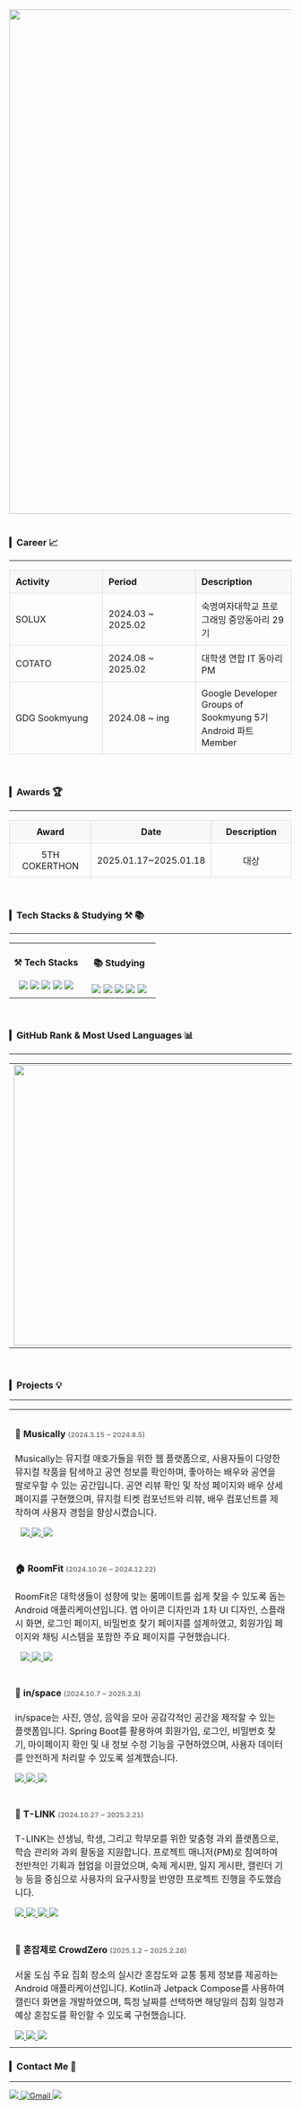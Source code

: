 <div align="center">
  <img src="https://capsule-render.vercel.app/api?type=venom&&color=0:7085B6,100:DEF3F8&height=300&section=header&text=Cho%20Youngseo&animation=fadeIn&fontSize=70&fontColor=000000&stroke=7085B6" width="900"/>
</div>
<br>

### ▎Career 📈
---

<div align="center">
  <table style="border-collapse: collapse; width: 100%; border: none;">
  <tr style="background-color: transparent;">
    <th style="text-align: left; padding: 10px; border: 1px solid #ddd; background-color: #f8f8f8;">Activity</th>
    <th style="text-align: left; padding: 10px; border: 1px solid #ddd; background-color: #f8f8f8;">Period</th>
    <th style="text-align: left; padding: 10px; border: 1px solid #ddd; background-color: #f8f8f8;">Description</th>
  </tr>
  <tr style="background-color: transparent;">
    <td style="padding: 10px; border: 1px solid #ddd; width: 33%;">SOLUX</td>
    <td style="padding: 10px; border: 1px solid #ddd; width: 33%;">2024.03 ~ 2025.02</td>
    <td style="padding: 10px; border: 1px solid #ddd; width: 34%;">숙명여자대학교 프로그래밍 중앙동아리 29기</td>
  </tr>
    <tr style="background-color: transparent;">
    <td style="padding: 10px; border: 1px solid #ddd; width: 33%;">COTATO</td>
    <td style="padding: 10px; border: 1px solid #ddd; width: 33%;">2024.08 ~ 2025.02</td>
    <td style="padding: 10px; border: 1px solid #ddd; width: 34%;">대학생 연합 IT 동아리 PM</td>
  </tr>
  <tr style="background-color: transparent;">
    <td style="padding: 10px; border: 1px solid #ddd; width: 33%;">GDG Sookmyung</td>
    <td style="padding: 10px; border: 1px solid #ddd; width: 33%;">2024.08 ~ ing</td>
    <td style="padding: 10px; border: 1px solid #ddd; width: 34%;">Google Developer Groups of Sookmyung 5기 Android 파트 Member</td>
  </tr>
</table>
</div>
<br>

### ▎Awards 🏆
---

<div align="center">
  <table style="border-collapse: collapse; width: 100%; border: none;">
    <tr style="background-color: transparent;">
      <th style="text-align: center; padding: 10px; border: 1px solid #ddd; background-color: #f8f8f8;">Award</th>
      <th style="text-align: center; padding: 10px; border: 1px solid #ddd; background-color: #f8f8f8;">Date</th>
      <th style="text-align: center; padding: 10px; border: 1px solid #ddd; background-color: #f8f8f8;">Description</th>
    <tr style="background-color: transparent;">
      <td style="text-align: center; padding: 10px; border: 1px solid #ddd; width: 33%;">5TH COKERTHON</td>
      <td style="text-align: center; padding: 10px; border: 1px solid #ddd; width: 33%;">2025.01.17~2025.01.18</td>
      <td style="text-align: center; padding: 10px; border: 1px solid #ddd; width: 34%;">대상</td>
    </tr>
  </table>
</div>
<br>



### ▎Tech Stacks & Studying ⚒️ 📚
---

<div align="center">
  <table style="border-collapse: collapse; width: 100%; border: none;">
    <tr style="border: none;">
      <td style="border: none; vertical-align: top; width: 50%; text-align: center;">
        <h4>⚒️ Tech Stacks</h4>
        <img src="https://img.shields.io/badge/Kotlin-7F52FF?style=for-the-badge&logo=Kotlin&logoColor=white"/>
        <img src="https://img.shields.io/badge/Jetpack%20Compose-4285F4?style=for-the-badge&logo=Jetpack%20Compose&logoColor=white"/>
        <img src="https://img.shields.io/badge/React-61DAFB?style=for-the-badge&logo=React&logoColor=white"/>
        <img src="https://img.shields.io/badge/HTML-E34F26?style=for-the-badge&logo=HTML5&logoColor=white"/>
        <img src="https://img.shields.io/badge/CSS-1572B6?style=for-the-badge&logo=CSS3&logoColor=white"/>
      </td>
<td style="border: none; vertical-align: top; width: 50%; text-align: center;">
  <h4>📚 Studying</h4>
  <img src="https://img.shields.io/badge/Spring-6DB33F?style=for-the-badge&logo=Spring&logoColor=white"/>
  <img src="https://img.shields.io/badge/Kotlin-7F52FF?style=for-the-badge&logo=Kotlin&logoColor=white"/>
  <img src="https://img.shields.io/badge/TypeScript-3178C6?style=for-the-badge&logo=TypeScript&logoColor=white"/>
  <img src="https://img.shields.io/badge/C-A8B9CC?style=for-the-badge&logo=C&logoColor=white"/>
  <img src="https://img.shields.io/badge/Java-007396?style=for-the-badge&logo=CoffeeScript&logoColor=white"/>
</td>
    </tr>
  </table>
</div>
<br>

### ▎GitHub Rank & Most Used Languages 📊
---
<div align="center">
  <table border="0" style="border-collapse: collapse; width: 100%; border: none;">
    <tr style="border: none;">
      <td style="border: none; vertical-align: top; width: 50%; text-align: center;">
        <!-- GitHub Stats -->
        <img src="https://github-readme-stats.vercel.app/api?username=jjwm10625&show_icons=true&theme=graywhite&count_private=true" width="500"/>
      </td>
      <td style="border: none; vertical-align: top; width: 50%; text-align: center;">
        <!-- Most Used Languages (블로그 저장소 제외) -->
        <img src="https://github-readme-stats.vercel.app/api/top-langs/?username=jjwm10625&layout=compact&theme=graywhite&count_private=true&langs_count=10&exclude_repo=jjwm10625.github.io&cache_seconds=1800" width="500"/>
      </td>
    </tr>
  </table>
</div>
<br>


 ### ▎Projects 💡  
---

<table style="border-collapse: collapse; width: 100%; border: none; background-color: transparent;">  
  <tr style="background-color: transparent;">  
    <td style="border: none; vertical-align: top; padding: 10px; width: 100%;">  
      <h4>🎵 Musically <span style="font-size: 12px; color: gray;">(2024.3.15 ~ 2024.8.5)</span></h4>  
      <p>  
        Musically는 뮤지컬 애호가들을 위한 웹 플랫폼으로, 사용자들이 다양한 뮤지컬 작품을 탐색하고 공연 정보를 확인하며, 좋아하는 배우와 공연을 팔로우할 수 있는 공간입니다.  
        공연 리뷰 확인 및 작성 페이지와 배우 상세 페이지를 구현했으며, 뮤지컬 티켓 컴포넌트와 리뷰, 배우 컴포넌트를 제작하여 사용자 경험을 향상시켰습니다.  
      </p>  
      <a href="https://github.com/jjwm10625/music-ally-client.git" target="_blank">  
        <img src="https://img.shields.io/badge/GitHub-Musically-181717?style=flat-square&logo=GitHub&logoColor=white" style="margin-left: 10px;"/>  
        <img src="https://img.shields.io/badge/React-61DAFB?style=for-the-badge&logo=React&logoColor=white"/>  
        <img src="https://img.shields.io/badge/TypeScript-3178C6?style=for-the-badge&logo=TypeScript&logoColor=white"/>  
      </a>  
    </td>  
  </tr>  
  <tr style="background-color: transparent;">  
    <td style="border: none; vertical-align: top; padding: 10px; width: 100%;">  
      <h4>🏠 RoomFit <span style="font-size: 12px; color: gray;">(2024.10.26 ~ 2024.12.22)</span></h4>  
      <p>  
        RoomFit은 대학생들이 성향에 맞는 룸메이트를 쉽게 찾을 수 있도록 돕는 Android 애플리케이션입니다.  
        앱 아이콘 디자인과 1차 UI 디자인, 스플래시 화면, 로그인 페이지, 비밀번호 찾기 페이지를 설계하였고, 회원가입 페이지와 채팅 시스템을 포함한 주요 페이지를 구현했습니다.  
      </p>  
      <a href="https://github.com/jjwm10625/Roomfit.git" target="_blank">  
        <img src="https://img.shields.io/badge/GitHub-RoomFit-181717?style=flat-square&logo=GitHub&logoColor=white" style="margin-left: 10px;"/>  
        <img src="https://img.shields.io/badge/Kotlin-7F52FF?style=for-the-badge&logo=Kotlin&logoColor=white"/>  
        <img src="https://img.shields.io/badge/Jetpack%20Compose-4285F4?style=for-the-badge&logo=Jetpack%20Compose&logoColor=white"/>  
      </a>  
    </td>  
  </tr>  
  <tr style="background-color: transparent;">  
    <td style="border: none; vertical-align: top; padding: 10px; width: 100%;">  
      <h4>🌟 in/space <span style="font-size: 12px; color: gray;">(2024.10.7 ~ 2025.2.3)</span></h4>  
      <p>  
        in/space는 사진, 영상, 음악을 모아 공감각적인 공간을 제작할 수 있는 플랫폼입니다.  
        Spring Boot를 활용하여 회원가입, 로그인, 비밀번호 찾기, 마이페이지 확인 및 내 정보 수정 기능을 구현하였으며, 사용자 데이터를 안전하게 처리할 수 있도록 설계했습니다.  
      </p>  
      <a href="https://github.com/2024-2-SOLUX-in-space" target="_blank">  
        <img src="https://img.shields.io/badge/GitHub-in%2Fspace-181717?style=flat-square&logo=GitHub&logoColor=white" />  
        <img src="https://img.shields.io/badge/Spring%20Boot-6DB33F?style=for-the-badge&logo=Spring%20Boot&logoColor=white" />  
        <img src="https://img.shields.io/badge/Swagger-85EA2D?style=for-the-badge&logo=Swagger&logoColor=white" />  
      </a>  
    </td>  
  </tr>  
  <tr style="background-color: transparent;">  
    <td style="border: none; vertical-align: top; padding: 10px; width: 100%;">  
      <h4>📝 T-LINK <span style="font-size: 12px; color: gray;">(2024.10.27 ~ 2025.2.21)</span></h4>  
      <p>  
        T-LINK는 선생님, 학생, 그리고 학부모를 위한 맞춤형 과외 플랫폼으로, 학습 관리와 과외 활동을 지원합니다.  
        프로젝트 매니저(PM)로 참여하여 전반적인 기획과 협업을 이끌었으며, 숙제 게시판, 일지 게시판, 캘린더 기능 등을 중심으로 사용자의 요구사항을 반영한 프로젝트 진행을 주도했습니다.  
      </p>  
      <a href="https://github.com/IT-Cotato/10th-T-LINK-FE" target="_blank">  
        <img src="https://img.shields.io/badge/GitHub-T--LINK-181717?style=flat-square&logo=GitHub&logoColor=white" />  
        <img src="https://img.shields.io/badge/Project%20Manager-217346?style=for-the-badge&logo=ManageIQ&logoColor=white" />  
        <img src="https://img.shields.io/badge/Figma-F24E1E?style=for-the-badge&logo=Figma&logoColor=white" />  
        <img src="https://img.shields.io/badge/Notion-000000?style=for-the-badge&logo=Notion&logoColor=white" />  
      </a>  
    </td>  
  </tr>  
  <tr style="background-color: transparent;">  
    <td style="border: none; vertical-align: top; padding: 10px; width: 100%;">  
      <h4>📍 혼잡제로 CrowdZero <span style="font-size: 12px; color: gray;">(2025.1.2 ~ 2025.2.28)</span></h4>  
      <p>  
        서울 도심 주요 집회 장소의 실시간 혼잡도와 교통 통제 정보를 제공하는 Android 애플리케이션입니다.
        Kotlin과 Jetpack Compose를 사용하여 캘린더 화면을 개발하였으며, 특정 날짜를 선택하면 해당일의 집회 일정과 예상 혼잡도를 확인할 수 있도록 구현했습니다.
      </p>  
      <a href="#" target="_blank">        
        <a href="https://github.com/Team-CrowdZero/CrowdZero-Android" target="_blank">  
        <img src="https://img.shields.io/badge/GitHub-CrowdZero-181717?style=flat-square&logo=GitHub&logoColor=white" />  
        <img src="https://img.shields.io/badge/Android%20Compose-3DDC84?style=for-the-badge&logo=Android&logoColor=white" />  
        <img src="https://img.shields.io/badge/Kotlin-7F52FF?style=for-the-badge&logo=Kotlin&logoColor=white" />  
      </a>  
    </td>  
  </tr>  
</table>



### ▎Contact Me 🦊
---

<div align="left">
  <a href="https://www.instagram.com/zzeroxeo">
    <img src="https://img.shields.io/badge/Instagram-E4405F?style=for-the-badge&logo=Instagram&logoColor=white"/>
  </a>
  <a href="mailto:choyeongseo950@gmail.com" title="Send me an email">
  <img src="https://img.shields.io/badge/Gmail-EA4335?style=for-the-badge&logo=Gmail&logoColor=white" alt="Gmail"/>
  </a>
  <a href="https://velog.io/@jjwm10625/posts">
    <img src="https://img.shields.io/badge/Velog-20C997?style=for-the-badge&logo=Velog&logoColor=white"/>
  </a>
</div>
<br>
